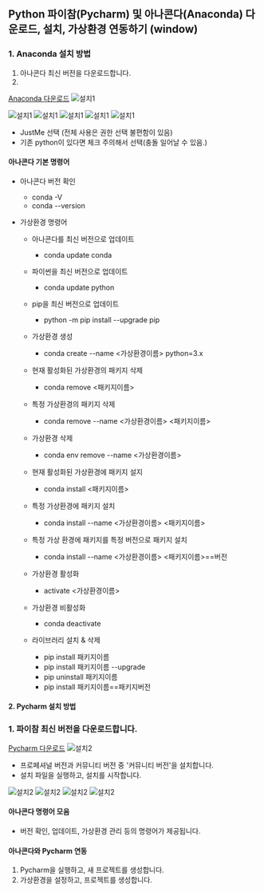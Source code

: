 ## Python 파이참(Pycharm) 및 아나콘다(Anaconda) 다운로드, 설치, 가상환경 연동하기 (window)


### 1. Anaconda 설치 방법

1. 아나콘다 최신 버전을 다운로드합니다.
2. 
[Anaconda 다운로드](https://www.anaconda.com/download-success)
![설치1](https://github.com/leeapgil/study-summary/blob/master/img/machine/2.JPG)

![설치1](https://github.com/leeapgil/study-summary/blob/master/img/machine/3-1.JPG)
![설치1](https://github.com/leeapgil/study-summary/blob/master/img/machine/3-2.JPG)
![설치1](https://github.com/leeapgil/study-summary/blob/master/img/machine/3-3.JPG)
![설치1](https://github.com/leeapgil/study-summary/blob/master/img/machine/3-4.JPG)
![설치1](https://github.com/leeapgil/study-summary/blob/master/img/machine/3-5.JPG)

 - JustMe 선택 (전체 사용은 권한 선택 불편함이 있음)
 - 기존 python이 있다면 체크 주의해서 선택(충돌 일어날 수 있음.)
   
#### 아나콘다 기본 명령어

- 아나콘다 버전 확인
  - conda -V
  - conda --version

- 가상환경 명령어
  - 아나콘다를 최신 버전으로 업데이트
    * conda update conda
  - 파이썬을 최신 버전으로 업데이트
    * conda update python
  - pip을 최신 버전으로 업데이트
    * python -m pip install --upgrade pip
  - 가상환경 생성 
    * conda create --name <가상환경이름> python=3.x

  - 현재 활성화된 가상환경의 패키지 삭제
    * conda remove <패키지이름>
  - 특정 가상환경의 패키지 삭제
    * conda remove --name <가상환경이름> <패키지이름>
  - 가상환경 삭제
    * conda env remove --name <가상환경이름>
  - 현재 활성화된 가상환경에 패키지 설지
    * conda install <패키지이름>
  - 특정 가상환경에 패키지 설치
    * conda install --name <가상환경이름> <패키지이름>
  - 특정 가상 환경에 패키지를 특정 버전으로 패키지 설치
    * conda install --name  <가상환경이름> <패키지이름>==버전

  - 가상환경 활성화
    * activate <가상환경이름>
  - 가상환경 비활성화
    * conda deactivate
   
  - 라이브러리 설치 & 삭제
    * pip install 패키지이름
    * pip install 패키지이름 --upgrade
    * pip uninstall 패키지이름
    * pip install 패키지이름==패키지버전

#### 2. Pycharm 설치 방법

### 1. 파이참 최신 버전을 다운로드합니다. 

[Pycharm 다운로드](https://www.jetbrains.com/ko-kr/pycharm/download/?section=windows)
![설치2](https://github.com/leeapgil/study-summary/blob/master/img/machine/1.JPG)
- 프로페셔널 버전과 커뮤니티 버전 중 '커뮤니티 버전'을 설치합니다.
- 설치 파일을 실행하고, 설치를 시작합니다.

![설치2](https://github.com/leeapgil/study-summary/blob/master/img/machine/4-1.JPG)
![설치2](https://github.com/leeapgil/study-summary/blob/master/img/machine/4-2.JPG)
![설치2](https://github.com/leeapgil/study-summary/blob/master/img/machine/4-3.JPG)
![설치2](https://github.com/leeapgil/study-summary/blob/master/img/machine/4-4.JPG)


#### 아나콘다 명령어 모음

- 버전 확인, 업데이트, 가상환경 관리 등의 명령어가 제공됩니다.

#### 아나콘다와 Pycharm 연동

1. Pycharm을 실행하고, 새 프로젝트를 생성합니다.
2. 가상환경을 설정하고, 프로젝트를 생성합니다.
